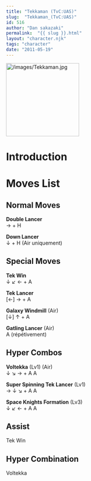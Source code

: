 ```yaml
---
title: "Tekkaman (TvC:UAS)"
slug:  "Tekkaman_(TvC:UAS)"
id: 516
author: "Dan sakazaki"
permalink:  "{{ slug }}.html"
layout: "character.njk"
tags: "character"
date: "2011-05-19"
---
```


<img src="/images/Tekkaman.jpg" title="/images/Tekkaman.jpg" width="200"
alt="/images/Tekkaman.jpg" />  

# Introduction

# Moves List

## Normal Moves

**Double Lancer**  
→ + H

**Down Lancer**  
↓ + H (Air uniquement)

## Special Moves

**Tek Win**  
↓ ↙ ← + A

**Tek Lancer**  
\[←\] → + A

**Galaxy Windmill** (Air)  
\[↓\] ↑ + A

**Gatling Lancer** (Air)  
A (répétivement)

## Hyper Combos

**Voltekka** (Lv1) (Air)  
↓ ↘ → + A A

**Super Spinning Tek Lancer** (Lv1)  
→ ↓ ↘ + A A

**Space Knights Formation** (Lv3)  
↓ ↙ ← + A A

## Assist

Tek Win

## Hyper Combination

Voltekka
